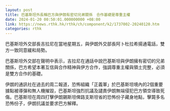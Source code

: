 ```yaml
---
layout: post
title: 巴基斯坦外長稱巴方與伊朗有密切兄弟關係　合作基礎是尊重主權
date: 2024-01-20 00:50:01.000000000 +08:00
link: https://news.rthk.hk/rthk/ch/component/k2/1737002-20240120.htm
categories: rthk
---
```


巴基斯坦外交部長吉拉尼在當地星期五，與伊朗外交部長阿卜杜拉希揚通電話，雙方一致同意緩和局勢。

巴基斯坦外交部在聲明中表示，吉拉尼在通話中說巴基斯坦與伊朗擁有密切的兄弟關係，巴方希望本著互信與合作精神與伊方合作，強調尊重主權與領土完整，必須是雙方合作的基礎。

伊朗的通訊社在過去的周二報道，恐怖組織「正義軍」於巴基斯坦境內的2個重要據點被導彈和無人機摧毀，巴基斯坦強烈抗議及譴責伊朗無端侵犯巴方領空導致死傷。巴基斯坦在周四打擊伊朗錫斯坦俾路支斯坦省的恐怖份子藏身地點，擊斃多名恐怖份子，伊朗抗議並要求巴方解釋。
